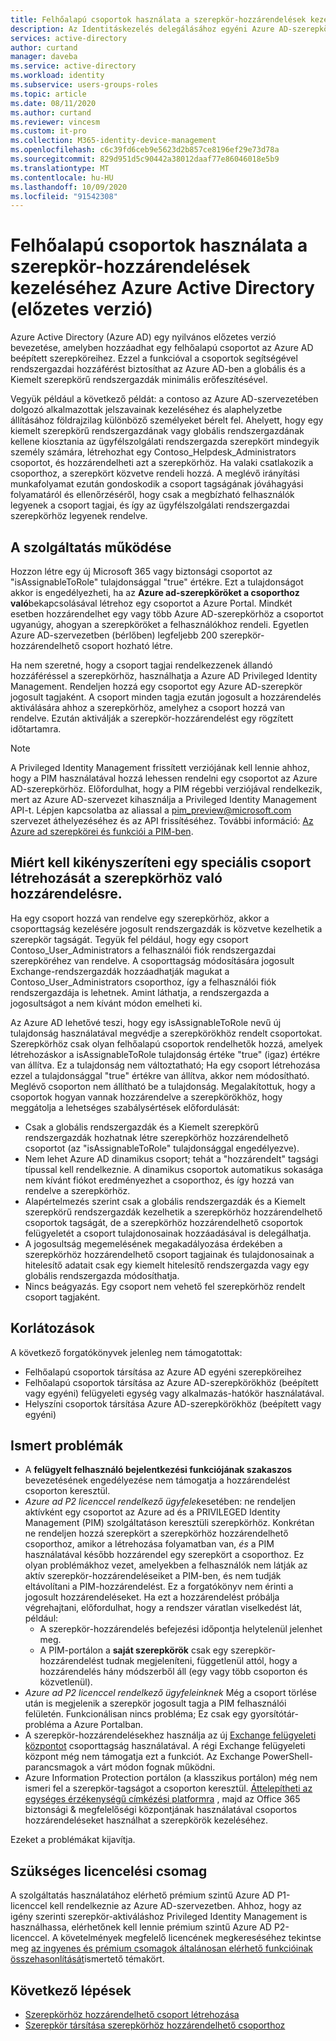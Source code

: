 ```yaml
---
title: Felhőalapú csoportok használata a szerepkör-hozzárendelések kezeléséhez Azure Active Directoryban | Microsoft Docs
description: Az Identitáskezelés delegálásához egyéni Azure AD-szerepköröket tekinthet meg. Az Azure szerepkör-hozzárendelések kezelése a Azure Portal, a PowerShell vagy a Graph API használatával.
services: active-directory
author: curtand
manager: daveba
ms.service: active-directory
ms.workload: identity
ms.subservice: users-groups-roles
ms.topic: article
ms.date: 08/11/2020
ms.author: curtand
ms.reviewer: vincesm
ms.custom: it-pro
ms.collection: M365-identity-device-management
ms.openlocfilehash: c6c39fd6ceb9e5623d2b857ce8196ef29e73d78a
ms.sourcegitcommit: 829d951d5c90442a38012daaf77e86046018e5b9
ms.translationtype: MT
ms.contentlocale: hu-HU
ms.lasthandoff: 10/09/2020
ms.locfileid: "91542308"
---
```

# <a name="use-cloud-groups-to-manage-role-assignments-in-azure-active-directory-preview"></a>Felhőalapú csoportok használata a szerepkör-hozzárendelések kezeléséhez Azure Active Directory (előzetes verzió)

Azure Active Directory (Azure AD) egy nyilvános előzetes verzió bevezetése, amelyben hozzáadhat egy felhőalapú csoportot az Azure AD beépített szerepköreihez. Ezzel a funkcióval a csoportok segítségével rendszergazdai hozzáférést biztosíthat az Azure AD-ben a globális és a Kiemelt szerepkörű rendszergazdák minimális erőfeszítésével.

Vegyük például a következő példát: a contoso az Azure AD-szervezetében dolgozó alkalmazottak jelszavainak kezeléséhez és alaphelyzetbe állításához földrajzilag különböző személyeket bérelt fel. Ahelyett, hogy egy kiemelt szerepkörű rendszergazdának vagy globális rendszergazdának kellene kiosztania az ügyfélszolgálati rendszergazda szerepkört mindegyik személy számára, létrehozhat egy Contoso_Helpdesk_Administrators csoportot, és hozzárendelheti azt a szerepkörhöz. Ha valaki csatlakozik a csoporthoz, a szerepkört közvetve rendeli hozzá. A meglévő irányítási munkafolyamat ezután gondoskodik a csoport tagságának jóváhagyási folyamatáról és ellenőrzéséről, hogy csak a megbízható felhasználók legyenek a csoport tagjai, és így az ügyfélszolgálati rendszergazdai szerepkörhöz legyenek rendelve.

## <a name="how-this-feature-works"></a>A szolgáltatás működése

Hozzon létre egy új Microsoft 365 vagy biztonsági csoportot az "isAssignableToRole" tulajdonsággal "true" értékre. Ezt a tulajdonságot akkor is engedélyezheti, ha az **Azure ad-szerepköröket a csoporthoz való**bekapcsolásával létrehoz egy csoportot a Azure Portal. Mindkét esetben hozzárendelhet egy vagy több Azure AD-szerepkörhöz a csoportot ugyanúgy, ahogyan a szerepköröket a felhasználókhoz rendeli. Egyetlen Azure AD-szervezetben (bérlőben) legfeljebb 200 szerepkör-hozzárendelhető csoport hozható létre.

Ha nem szeretné, hogy a csoport tagjai rendelkezzenek állandó hozzáféréssel a szerepkörhöz, használhatja a Azure AD Privileged Identity Management. Rendeljen hozzá egy csoportot egy Azure AD-szerepkör jogosult tagjaként. A csoport minden tagja ezután jogosult a hozzárendelés aktiválására ahhoz a szerepkörhöz, amelyhez a csoport hozzá van rendelve. Ezután aktiválják a szerepkör-hozzárendelést egy rögzített időtartamra.

> [!Note]
> A Privileged Identity Management frissített verziójának kell lennie ahhoz, hogy a PIM használatával hozzá lehessen rendelni egy csoportot az Azure AD-szerepkörhöz. Előfordulhat, hogy a PIM régebbi verziójával rendelkezik, mert az Azure AD-szervezet kihasználja a Privileged Identity Management API-t. Lépjen kapcsolatba az aliassal a pim_preview@microsoft.com szervezet áthelyezéséhez és az API frissítéséhez. További információ: [Az Azure ad szerepkörei és funkciói a PIM-ben](../privileged-identity-management/azure-ad-roles-features.md).

## <a name="why-we-enforce-creation-of-a-special-group-for-assigning-it-to-a-role"></a>Miért kell kikényszeríteni egy speciális csoport létrehozását a szerepkörhöz való hozzárendelésre.

Ha egy csoport hozzá van rendelve egy szerepkörhöz, akkor a csoporttagság kezelésére jogosult rendszergazdák is közvetve kezelhetik a szerepkör tagságát. Tegyük fel például, hogy egy csoport Contoso_User_Administrators a felhasználói fiók rendszergazdai szerepköréhez van rendelve. A csoporttagság módosítására jogosult Exchange-rendszergazdák hozzáadhatják magukat a Contoso_User_Administrators csoporthoz, így a felhasználói fiók rendszergazdája is lehetnek. Amint láthatja, a rendszergazda a jogosultságot a nem kívánt módon emelheti ki.

Az Azure AD lehetővé teszi, hogy egy isAssignableToRole nevű új tulajdonság használatával megvédje a szerepkörökhöz rendelt csoportokat. Szerepkörhöz csak olyan felhőalapú csoportok rendelhetők hozzá, amelyek létrehozáskor a isAssignableToRole tulajdonság értéke "true" (igaz) értékre van állítva. Ez a tulajdonság nem változtatható; Ha egy csoport létrehozása ezzel a tulajdonsággal "true" értékre van állítva, akkor nem módosítható. Meglévő csoporton nem állítható be a tulajdonság.
Megalakítottuk, hogy a csoportok hogyan vannak hozzárendelve a szerepkörökhöz, hogy meggátolja a lehetséges szabálysértések előfordulását:

- Csak a globális rendszergazdák és a Kiemelt szerepkörű rendszergazdák hozhatnak létre szerepkörhöz hozzárendelhető csoportot (az "isAssignableToRole" tulajdonsággal engedélyezve).
- Nem lehet Azure AD dinamikus csoport; tehát a "hozzárendelt" tagsági típussal kell rendelkeznie. A dinamikus csoportok automatikus sokasága nem kívánt fiókot eredményezhet a csoporthoz, és így hozzá van rendelve a szerepkörhöz.
- Alapértelmezés szerint csak a globális rendszergazdák és a Kiemelt szerepkörű rendszergazdák kezelhetik a szerepkörhöz hozzárendelhető csoportok tagságát, de a szerepkörhöz hozzárendelhető csoportok felügyeletét a csoport tulajdonosainak hozzáadásával is delegálhatja.
- A jogosultság megemelésének megakadályozása érdekében a szerepkörhöz hozzárendelhető csoport tagjainak és tulajdonosainak a hitelesítő adatait csak egy kiemelt hitelesítő rendszergazda vagy egy globális rendszergazda módosíthatja.
- Nincs beágyazás. Egy csoport nem vehető fel szerepkörhöz rendelt csoport tagjaként.

## <a name="limitations"></a>Korlátozások

A következő forgatókönyvek jelenleg nem támogatottak:  

- Felhőalapú csoportok társítása az Azure AD egyéni szerepköreihez
- Felhőalapú csoportok társítása az Azure AD-szerepkörökhöz (beépített vagy egyéni) felügyeleti egység vagy alkalmazás-hatókör használatával.
- Helyszíni csoportok társítása Azure AD-szerepkörökhöz (beépített vagy egyéni)

## <a name="known-issues"></a>Ismert problémák

- A **felügyelt felhasználó bejelentkezési funkciójának szakaszos** bevezetésének engedélyezése nem támogatja a hozzárendelést csoporton keresztül.
- *Azure ad P2 licenccel rendelkező ügyfelek*esetében: ne rendeljen aktívként egy csoportot az Azure ad és a PRIVILEGED Identity Management (PIM) szolgáltatáson keresztüli szerepkörhöz. Konkrétan ne rendeljen hozzá szerepkört a szerepkörhöz hozzárendelhető csoporthoz, amikor a létrehozása folyamatban van, *és* a PIM használatával később hozzárendel egy szerepkört a csoporthoz. Ez olyan problémákhoz vezet, amelyekben a felhasználók nem látják az aktív szerepkör-hozzárendeléseiket a PIM-ben, és nem tudják eltávolítani a PIM-hozzárendelést. Ez a forgatókönyv nem érinti a jogosult hozzárendeléseket. Ha ezt a hozzárendelést próbálja végrehajtani, előfordulhat, hogy a rendszer váratlan viselkedést lát, például:
  - A szerepkör-hozzárendelés befejezési időpontja helytelenül jelenhet meg.
  - A PIM-portálon a **saját szerepkörök** csak egy szerepkör-hozzárendelést tudnak megjeleníteni, függetlenül attól, hogy a hozzárendelés hány módszerből áll (egy vagy több csoporton és közvetlenül).
- *Azure ad P2 licenccel rendelkező ügyfeleinknek* Még a csoport törlése után is megjelenik a szerepkör jogosult tagja a PIM felhasználói felületén. Funkcionálisan nincs probléma; Ez csak egy gyorsítótár-probléma a Azure Portalban.  
- A szerepkör-hozzárendelésekhez használja az új [Exchange felügyeleti központot](https://admin.exchange.microsoft.com/) csoporttagság használatával. A régi Exchange felügyeleti központ még nem támogatja ezt a funkciót. Az Exchange PowerShell-parancsmagok a várt módon fognak működni.
- Azure Information Protection portálon (a klasszikus portálon) még nem ismeri fel a szerepkör-tagságot a csoporton keresztül. [Áttelepítheti az egységes érzékenységű címkézési platformra](/azure/information-protection/configure-policy-migrate-labels) , majd az Office 365 biztonsági & megfelelőségi központjának használatával csoportos hozzárendeléseket használhat a szerepkörök kezeléséhez.

Ezeket a problémákat kijavítja.

## <a name="required-license-plan"></a>Szükséges licencelési csomag

A szolgáltatás használatához elérhető prémium szintű Azure AD P1-licenccel kell rendelkeznie az Azure AD-szervezetben. Ahhoz, hogy az igény szerinti szerepkör-aktiváláshoz Privileged Identity Management is használhassa, elérhetőnek kell lennie prémium szintű Azure AD P2-licenccel. A követelmények megfelelő licencének megkereséséhez tekintse meg [az ingyenes és prémium csomagok általánosan elérhető funkcióinak összehasonlítását](../fundamentals/active-directory-whatis.md#what-are-the-azure-ad-licenses)ismertető témakört.

## <a name="next-steps"></a>Következő lépések

- [Szerepkörhöz hozzárendelhető csoport létrehozása](roles-groups-create-eligible.md)
- [Szerepkör társítása szerepkörhöz hozzárendelhető csoporthoz](roles-groups-assign-role.md)
